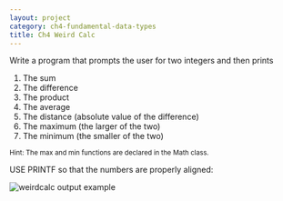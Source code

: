 ```yaml
---
layout: project
category: ch4-fundamental-data-types
title: Ch4 Weird Calc
---
```

Write a program that prompts the user for two integers and then prints

  1. The sum
  1. The difference
  1. The product
  1. The average
  1. The distance (absolute value of the difference)
  1. The maximum (the larger of the two)
  1. The minimum (the smaller of the two)

<small>Hint: The max and min functions are declared in the Math class.</small>

USE PRINTF so that the numbers are properly aligned:

![weirdcalc output example](/apcsa\ch4fundamentaldatatypes\weirdcalcexample.png)
